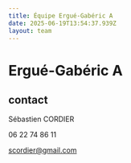 ```yaml
---
title: Équipe Ergué-Gabéric A
date: 2025-06-19T13:54:37.939Z
layout: team
---
```


# Ergué-Gabéric A



## contact 

Sébastien CORDIER

06 22 74 86 11

scordier@gmail.com

